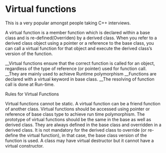 # Virtual functions

This is a very popular amongst people taking C++ interviews. 

A virtual function is a member function which is declared within a base class and is re-defined(Overriden) by a derived class. When you refer to a derived class object using a pointer or a reference to the base class, you can call a virtual function for that object and execute the derived class’s version of the function. 

__Virtual functions ensure that the correct function is called for an object, regardless of the type of reference (or pointer) used for function call.
__They are mainly used to achieve Runtime polymorphism
__Functions are declared with a virtual keyword in base class.
__The resolving of function call is done at Run-time.

Rules for Virtual Functions

  Virtual functions cannot be static.
  A virtual function can be a friend function of another class.
  Virtual functions should be accessed using pointer or reference of base class type to achieve run time polymorphism.
  The prototype of virtual functions should be the same in the base as well as derived class.
  They are always defined in the base class and overridden in a derived class. It is not mandatory for the derived class to override (or re-define the virtual function), in that case, the base class version of the function is used.
  A class may have virtual destructor but it cannot have a virtual constructor.
